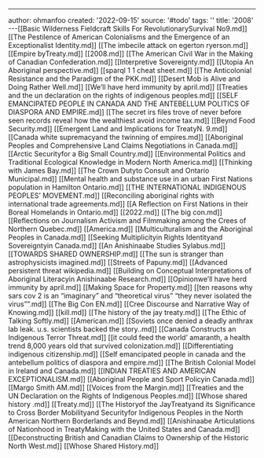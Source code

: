 ---
author: ohmanfoo
created: '2022-09-15'
source: '#todo'
tags: ''
title: '2008'
---[[Basic Wilderness Fieldcraft Skills For RevolutionarySurvival No9.md]]
[[The Pestilence of American Colonialisms and the Emergence of an Exceptionalist Identity.md]]
[[The imbecile attack on egerton ryerson.md]]
[[Empire byTreaty.md]]
[[2008.md]]
[[The American Civil War in the Making of Canadian Confederation.md]]
[[Interpretive Sovereignty.md]]
[[Utopia An Aboriginal perspective.md]]
[[sparql 1 1 cheat sheet.md]]
[[The Anticolonial Resistance and the Paradigm of the PKK.md]]
[[Desert Mob is Alive and Doing Rather Well.md]]
[[We’ll have herd immunity by april.md]]
[[Treaties and the un declaration on the rights of indigenous peoples.md]]
[[SELF EMANCIPATED PEOPLE IN CANADA AND THE ANTEBELLUM POLITICS OF DIASPORA AND EMPIRE.md]]
[[The secret irs files trove of never before seen records reveal how the wealthiest avoid income tax.md]]
[[Beynd Food Security.md]]
[[Emergent Land and Implications for TreatyN. 9.md]]
[[Canada white supremacyand the twinning of empires.md]]
[[Aboriginal Peoples and Comprehensive Land Claims Negotiations in Canada.md]]
[[Arctic Securityfor a Big Small Country.md]]
[[Environmental Politics and Traditional Ecological Knowledge in Modern North America.md]]
[[Thinking with James Bay.md]]
[[The Crown Dutyto Consult and Ontario Municipal.md]]
[[Mental health and substance use in an urban First Nations population in Hamilton Ontario.md]]
[[THE INTERNATIONAL INDIGENOUS PEOPLES’ MOVEMENT.md]]
[[Reconciling aboriginal rights with international trade agreements.md]]
[[A Reflection on First Nations in their Boreal Homelands in Ontario.md]]
[[2022.md]]
[[The big con.md]]
[[Reflections on Journalism Activism and Filmmaking among the Crees of Northern Quebec.md]]
[[America.md]]
[[Multiculturalism and the Aboriginal Peoples in Canada.md]]
[[Seeking Multiplicityin Rights Identityand Sovereigntyin Canada.md]]
[[An Anishinaabe Studies Sylabus.md]]
[[TOWARDS SHARED OWNERSHIP.md]]
[[The sun is stranger than astrophysicists imagined.md]]
[[Streets of Papuny.md]]
[[Advanced persistent threat wikipedia.md]]
[[Building on Conceptual Interpretations of Aboriginal Literacyin Anishinaabe Research.md]]
[[Opinionwe’ll have herd immunity by april.md]]
[[Making Space for Property.md]]
[[ten reasons why sars cov 2 is an “imaginary” and “theoretical virus”  “they never isolated the virus””.md]]
[[The Big Con EN.md]]
[[Cree Discourse and Narrative Way of Knowing.md]]
[[kill.md]]
[[The history of the jay treaty.md]]
[[The Ethic of Talking Softly.md]]
[[American.md]]
[[Soviets once denied a deadly anthrax lab leak. u.s. scientists backed the story..md]]
[[Canada Constructs an Indigenous Terror Threat.md]]
[[it could feed the world’ amaranth, a health trend 8,000 years old that survived colonization.md]]
[[Differentiating indigenous citizenship.md]]
[[Self emancipated people in canada and the antebellum politics of diaspora and empire.md]]
[[The British Colonial Model in Ireland and Canada.md]]
[[INDIAN TREATIES AND AMERICAN EXCEPTIONALISM.md]]
[[Aboriginal People and Sport Policyin Canada.md]]
[[Margo Smith AM.md]]
[[Voices from the Margin.md]]
[[Treaties and the UN Declaration on the Rights of Indigenous Peoples.md]]
[[Whose shared history .md]]
[[Treaty.md]]
[[The Historyof the JayTreatyand its Significance to Cross Border Mobilityand Securityfor Indigenous Peoples in the North American Northern Borderlands and Beynd.md]]
[[Anishinaabe Articulations of Nationhood in TreatyMaking with the United States and Canada.md]]
[[Deconstructing British and Canadian Claims to Ownership of the Historic North West.md]]
[[Whose Shared History.md]]

